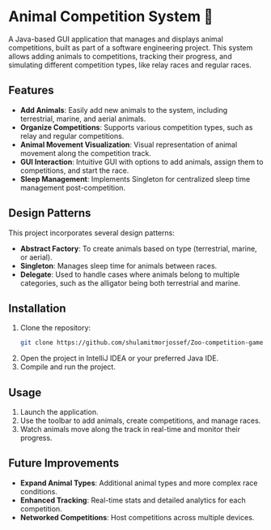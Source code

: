 # Animal Competition System 🐾

A Java-based GUI application that manages and displays animal competitions, built as part of a software engineering project. This system allows adding animals to competitions, tracking their progress, and simulating different competition types, like relay races and regular races. 

## Features
- **Add Animals**: Easily add new animals to the system, including terrestrial, marine, and aerial animals.
- **Organize Competitions**: Supports various competition types, such as relay and regular competitions.
- **Animal Movement Visualization**: Visual representation of animal movement along the competition track.
- **GUI Interaction**: Intuitive GUI with options to add animals, assign them to competitions, and start the race.
- **Sleep Management**: Implements Singleton for centralized sleep time management post-competition.

## Design Patterns
This project incorporates several design patterns:
- **Abstract Factory**: To create animals based on type (terrestrial, marine, or aerial).
- **Singleton**: Manages sleep time for animals between races.
- **Delegate**: Used to handle cases where animals belong to multiple categories, such as the alligator being both terrestrial and marine.

## Installation
1. Clone the repository:
   ```bash
   git clone https://github.com/shulamitmorjossef/Zoo-competition-game.git
2. Open the project in IntelliJ IDEA or your preferred Java IDE.
3. Compile and run the project.

## Usage
1. Launch the application.
2. Use the toolbar to add animals, create competitions, and manage races.
3. Watch animals move along the track in real-time and monitor their progress.

## Future Improvements
- **Expand Animal Types**: Additional animal types and more complex race conditions.
- **Enhanced Tracking**: Real-time stats and detailed analytics for each competition.
- **Networked Competitions**: Host competitions across multiple devices.
